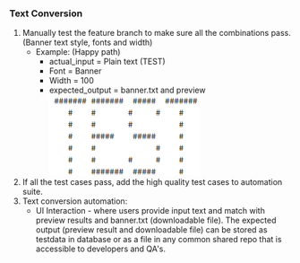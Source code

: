 ### Text Conversion
1. Manually test the feature branch to make sure all the combinations pass. (Banner text style, fonts and width)
    * Example: (Happy path)
        * actual_input = Plain text (TEST)
        * Font = Banner
        * Width = 100
        * expected_output = banner.txt and preview 
        ![alt text](../images/TEST.png "TEST")
2. If all the test cases pass, add the high quality test cases to automation suite.  
3. Text conversion automation:
    * UI Interaction - where users provide input text and match with preview results and banner.txt (downloadable file). The expected           output (preview result and downloadable file) can be stored as testdata in database or as a file in any common shared repo that is         accessible to developers and QA's.
   
    
